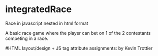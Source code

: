 integratedRace
==============

Race in javascript nested in html format

A basic race game where the player can bet on 1 of the 2 contestants competing
in a race.

#HTML layout/design + JS tag attribute assignments: by Kevin Trottier

